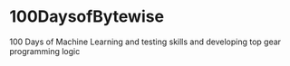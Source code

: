 # 100DaysofBytewise
100 Days of Machine Learning and testing skills and developing top gear programming logic
